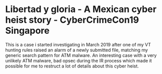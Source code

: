 # Libertad y gloria - A Mexican cyber heist story - CyberCrimeCon19 Singapore

This is a case i started investigating in March 2019 after one of my VT hunting rules raised an alarm of a newly submitted file, matching my generic search pattern for ATM malware.
An interesting case with a very unlikely ATM malware, bad opsec during the IR process which made it possible for me to restruct a lot of details about this cyber heist.
